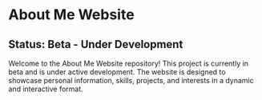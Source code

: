 # About Me Website

## Status: Beta - Under Development

Welcome to the About Me Website repository! This project is currently in beta and is under active development. The website is designed to showcase personal information, skills, projects, and interests in a dynamic and interactive format.
